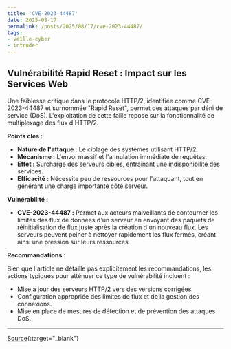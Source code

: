 ```yaml
---
title: 'CVE-2023-44487'
date: 2025-08-17
permalink: /posts/2025/08/17/cve-2023-44487/
tags:
- veille-cyber
- intruder
---
```

## Vulnérabilité Rapid Reset : Impact sur les Services Web

Une faiblesse critique dans le protocole HTTP/2, identifiée comme CVE-2023-44487 et surnommée "Rapid Reset", permet des attaques par déni de service (DoS). L'exploitation de cette faille repose sur la fonctionnalité de multiplexage des flux d'HTTP/2.

**Points clés :**

*   **Nature de l'attaque :** Le ciblage des systèmes utilisant HTTP/2.
*   **Mécanisme :** L'envoi massif et l'annulation immédiate de requêtes.
*   **Effet :** Surcharge des serveurs cibles, entraînant une indisponibilité des services.
*   **Efficacité :** Nécessite peu de ressources pour l'attaquant, tout en générant une charge importante côté serveur.

**Vulnérabilité :**

*   **CVE-2023-44487 :** Permet aux acteurs malveillants de contourner les limites des flux de données d'un serveur en envoyant des paquets de réinitialisation de flux juste après la création d'un nouveau flux. Les serveurs peuvent peiner à nettoyer rapidement les flux fermés, créant ainsi une pression sur leurs ressources.

**Recommandations :**

Bien que l'article ne détaille pas explicitement les recommandations, les actions typiques pour atténuer ce type de vulnérabilité incluent :

*   Mise à jour des serveurs HTTP/2 vers des versions corrigées.
*   Configuration appropriée des limites de flux et de la gestion des connexions.
*   Mise en place de mesures de détection et de prévention des attaques DoS.

---
[Source](https://cvemon.intruder.io/cves/CVE-2023-44487){:target="_blank"}
